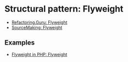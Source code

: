 # Structural pattern: Flyweight

- [Refactoring.Guru: Flyweight](https://refactoring.guru/design-patterns/flyweight)
- [SourceMaking: Flyweight](https://sourcemaking.com/design_patterns/flyweight)


## Examples

* [Flyweight in PHP: Flyweight](PHP/Flyweight)